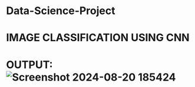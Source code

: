 # Data-Science-Project
# IMAGE CLASSIFICATION USING CNN
# OUTPUT: ![Screenshot 2024-08-20 185424](https://github.com/user-attachments/assets/1c38431d-c5ca-4aad-850d-5c9243069cbc)
